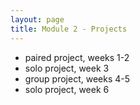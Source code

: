 ```yaml
---
layout: page
title: Module 2 - Projects
---
```


*  paired project, weeks 1-2
*  solo project, week 3
*  group project, weeks 4-5
*  solo project, week 6
